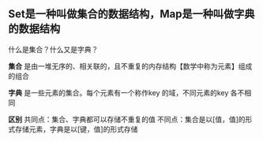 ## Set是一种叫做集合的数据结构，Map是一种叫做字典的数据结构
什么是集合？什么又是字典？

**集合**
是由一堆无序的、相关联的，且不重复的内存结构【数学中称为元素】组成的组合

**字典**
是一些元素的集合。每个元素有一个称作key 的域，不同元素的key 各不相同

**区别**
共同点：集合、字典都可以存储不重复的值
不同点：集合是以[值，值]的形式存储元素，字典是以[键，值]的形式存储
#